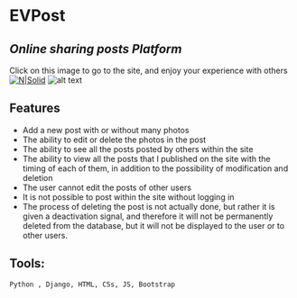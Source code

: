 # EVPost
## _Online sharing posts Platform_

Click on this image to go to the site, and enjoy your experience with others
[![N|Solid](https://signum.ai/wp-content/uploads/2021/05/twitterblog-49.png)](https://evposts.pythonanywhere.com/)
![alt text](https://signum.ai/wp-content/uploads/2021/05/twitterblog-49.png)


## Features

- Add a new post with or without many photos
- The ability to edit or delete the photos in the post
- The ability to see all the posts posted by others within the site
- The ability to view all the posts that I published on the site with the timing of   each of them, in addition to the possibility of modification and deletion
- The user cannot edit the posts of other users
- It is not possible to post within the site without logging in
- The process of deleting the post is not actually done, but rather it is given a     deactivation signal, and therefore it will not be permanently deleted from the       database, but it will not be displayed to the user or to other users.

## Tools:
```sh
Python , Django, HTML, CSs, JS, Bootstrap
```
